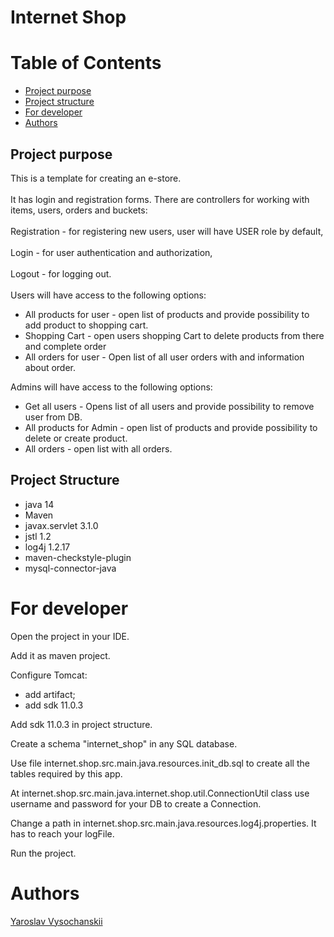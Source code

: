 <h1>Internet Shop</h1>
<h1>Table of Contents</h1>
<ul>
<li><a href="#project_purpose">Project purpose</a></li>
<li><a href="#project_structure">Project structure</a></li>
<li><a href="#For_developer">For developer</a></li>
<li><a href="#authors">Authors</a></li>
</ul>
<a name="project_purpose"></a><h2>Project purpose</h2>
This is a template for creating an e-store.
<br><br>
It has login and registration forms.
There are controllers for working with items, users, orders and buckets:
<br><br>
Registration - for registering new users, user will have USER role by default,
<br><br>
Login - for user authentication and authorization,
<br><br>
Logout - for logging out.
<br><br>
Users will have access to the following options:
<ul>
  <li>All products for user - open list of products and provide possibility to add product to shopping cart.</li>
  <li>Shopping Cart - open users shopping Cart to delete products from there and complete order</li>
  <li>All orders for user - Open list of all user orders with and information about order.</li>
</ul>
Admins will have access to the following options:
<ul>
  <li>Get all users - Opens list of all users and provide possibility to remove user from DB.</li>
  <li>All products for Admin - open list of products and provide possibility to delete or create product.</li>
  <li>All orders - open list with all orders.</li>
</ul>
<a name="project_structure"></a><h2>Project Structure</h2>
<ul>
<li>java 14</li>
<li>Maven</li>
<li>javax.servlet 3.1.0</li>
<li>jstl 1.2</li>
<li>log4j 1.2.17</li>
<li>maven-checkstyle-plugin</li>
<li>mysql-connector-java</li>
</ul>
<a name="For_developer"></a><h1>For developer</h1>

Open the project in your IDE.

Add it as maven project.

Configure Tomcat:
<ul>
<li>add artifact;</li>
<li>add sdk 11.0.3</li>
</ul>

Add sdk 11.0.3 in project structure.

Create a schema "internet_shop" in any SQL database.

Use file internet.shop.src.main.java.resources.init_db.sql to create all the tables required by this app.

At internet.shop.src.main.java.internet.shop.util.ConnectionUtil class use username and password for your DB to create a Connection.

Change a path in internet.shop.src.main.java.resources.log4j.properties. It has to reach your logFile.

Run the project.

<a name="authors"></a><h1>Authors</h1>
<a href="https://github.com/Merkald">Yaroslav Vysochanskii</a>